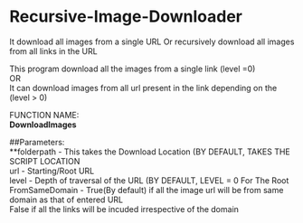 # Recursive-Image-Downloader
It download all images from a single URL Or recursively download all images from all links in the URL

This program download all the images from a single link (level =0)  
OR  
It can download images from all url present in the link depending on the (level > 0)  

FUNCTION NAME:  
**DownloadImages**  

##Parameters:  
**folderpath - This takes the Download Location (BY DEFAULT, TAKES THE SCRIPT LOCATION  
url - Starting/Root URL  
level - Depth of traversal of the URL (BY DEFAULT, LEVEL = 0 For The Root  
FromSameDomain - True(By default) if all the image url will be from same domain as that of entered URL  
                 False if all the links will be incuded irrespective of the domain
